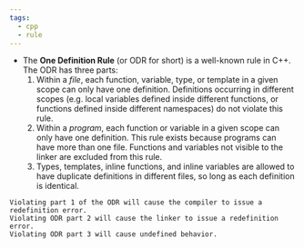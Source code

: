 ```yaml
---
tags:
  - cpp
  - rule
---
```



- The **One Definition Rule** (or ODR for short) is a well-known rule in C++. The ODR has three parts:
	1. Within a _file_, each function, variable, type, or template in a given scope can only have one definition. Definitions occurring in different scopes (e.g. local variables defined inside different functions, or functions defined inside different namespaces) do not violate this rule.
	2. Within a _program_, each function or variable in a given scope can only have one definition. This rule exists because programs can have more than one file. Functions and variables not visible to the linker are excluded from this rule.
	3. Types, templates, inline functions, and inline variables are allowed to have duplicate definitions in different files, so long as each definition is identical.

```ad-note
Violating part 1 of the ODR will cause the compiler to issue a redefinition error. 
Violating ODR part 2 will cause the linker to issue a redefinition error. 
Violating ODR part 3 will cause undefined behavior.
```
